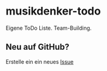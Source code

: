 musikdenker-todo
================

Eigene ToDo Liste. Team-Building.

Neu auf GitHub?
---------------

Erstelle ein ein neues [Issue](https://github.com/ManuelGotzen/musikdenker-todo/issues )  
